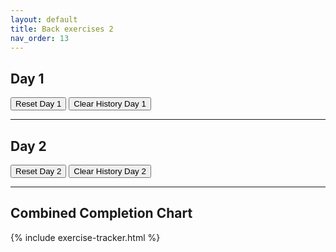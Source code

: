 ```yaml
---
layout: default
title: Back exercises 2
nav_order: 13
---
```


<h2>Day 1</h2>
<div id="exercise-list-day1"></div>
<button id="reset-exercises-day1">Reset Day 1</button>
<button id="clear-history-day1">Clear History Day 1</button>
<canvas id="chart-day1" width="400" height="200"></canvas>
<div id="history-day1"></div>

<hr>

<h2>Day 2</h2>
<div id="exercise-list-day2"></div>
<button id="reset-exercises-day2">Reset Day 2</button>
<button id="clear-history-day2">Clear History Day 2</button>
<canvas id="chart-day2" width="400" height="200"></canvas>
<div id="history-day2"></div>

<hr>

<h2>Combined Completion Chart</h2>
<canvas id="chart-overview" width="600" height="300"></canvas>

<!-- Chart.js CDN -->
<script src="https://cdn.jsdelivr.net/npm/chart.js"></script>

<!-- Your dynamic exercise script -->
{% include exercise-tracker.html %}
